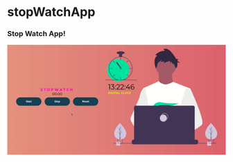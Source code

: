 # stopWatchApp

### Stop Watch App!

<img src="https://github.com/AliAbukahil/stopWatchApp/blob/main/src/img/ezgif.com-gif-maker.gif" alt="GIF">
